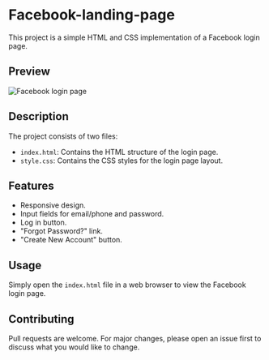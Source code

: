 # Facebook-landing-page
This project is a simple HTML and CSS implementation of a Facebook login page.

## Preview
![Facebook login page](https://github.com/Sudhanshu-Ambastha/Facebook-landing-page/assets/135802131/f0417d40-1490-4755-9b84-115e808c164a)

## Description
The project consists of two files:

- `index.html`: Contains the HTML structure of the login page.
- `style.css`: Contains the CSS styles for the login page layout.

## Features
- Responsive design.
- Input fields for email/phone and password.
- Log in button.
- "Forgot Password?" link.
- "Create New Account" button.

## Usage
Simply open the `index.html` file in a web browser to view the Facebook login page.

## Contributing
Pull requests are welcome. For major changes, please open an issue first to discuss what you would like to change.